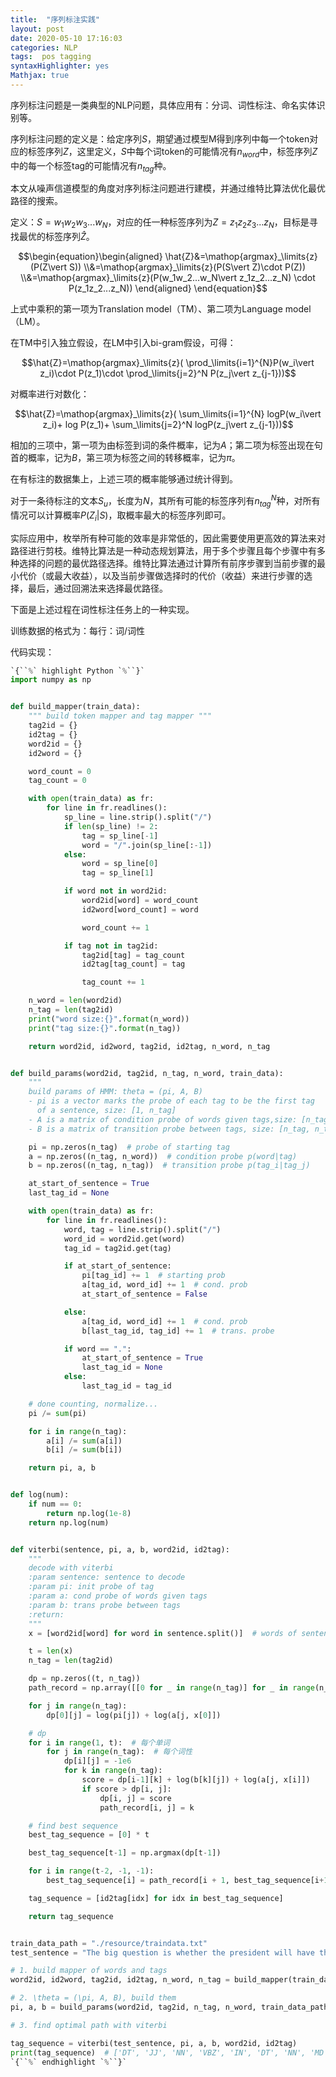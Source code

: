 ```yaml
---
title:  "序列标注实践"
layout: post
date: 2020-05-10 17:16:03
categories: NLP
tags:  pos tagging
syntaxHighlighter: yes
Mathjax: true
---
```


序列标注问题是一类典型的NLP问题，具体应用有：分词、词性标注、命名实体识别等。

序列标注问题的定义是：给定序列$S$，期望通过模型M得到序列中每一个token对应的标签序列$Z$，这里定义，$S$中每个词token的可能情况有$n_{word}$中，标签序列$Z$中的每一个标签tag的可能情况有$n_{tag}$种。

本文从噪声信道模型的角度对序列标注问题进行建模，并通过维特比算法优化最优路径的搜索。

<!--more-->

定义：$S=w_1w_2w_3...w_{N}$，对应的任一种标签序列为$Z=z_1z_2z_3...z_{N}$，目标是寻找最优的标签序列$\hat{Z}$。

$$\begin{equation}\begin{aligned}  \hat{Z}&=\mathop{argmax}_\limits{z}(P(Z\vert S)) \\&=\mathop{argmax}_\limits{z}(P(S\vert Z)\cdot P(Z)) \\&=\mathop{argmax}_\limits{z}(P(w_1w_2...w_N\vert z_1z_2...z_N) \cdot  P(z_1z_2...z_N))   \end{aligned}  \end{equation}$$

上式中乘积的第一项为Translation model（TM）、第二项为Language model（LM）。

在TM中引入独立假设，在LM中引入bi-gram假设，可得：

$$\hat{Z}=\mathop{argmax}_\limits{z}( \prod_\limits{i=1}^{N}P(w_i\vert z_i)\cdot P(z_1)\cdot \prod_\limits{j=2}^N P(z_j\vert z_{j-1}))$$

对概率进行对数化：

$$\hat{Z}=\mathop{argmax}_\limits{z}( \sum_\limits{i=1}^{N} logP(w_i\vert z_i)+ log P(z_1)+ \sum_\limits{j=2}^N logP(z_j\vert z_{j-1}))$$

相加的三项中，第一项为由标签到词的条件概率，记为$A$；第二项为标签出现在句首的概率，记为$B$，第三项为标签之间的转移概率，记为$\pi$。

在有标注的数据集上，上述三项的概率能够通过统计得到。

对于一条待标注的文本$S_u$，长度为$N$，其所有可能的标签序列有$n_{tag}^N$种，对所有情况可以计算概率$P(Z_i\vert S)$，取概率最大的标签序列即可。

实际应用中，枚举所有种可能的效率是非常低的，因此需要使用更高效的算法来对路径进行剪枝。维特比算法是一种动态规划算法，用于多个步骤且每个步骤中有多种选择的问题的最优路径选择。维特比算法通过计算所有前序步骤到当前步骤的最小代价（或最大收益），以及当前步骤做选择时的代价（收益）来进行步骤的选择，最后，通过回溯法来选择最优路径。

下面是上述过程在词性标注任务上的一种实现。

训练数据的格式为：每行：词/词性

代码实现：

```python
`{``%` highlight Python `%``}`
import numpy as np


def build_mapper(train_data):
    """ build token mapper and tag mapper """
    tag2id = {}
    id2tag = {}
    word2id = {}
    id2word = {}

    word_count = 0
    tag_count = 0

    with open(train_data) as fr:
        for line in fr.readlines():
            sp_line = line.strip().split("/")
            if len(sp_line) != 2:
                tag = sp_line[-1]
                word = "/".join(sp_line[:-1])
            else:
                word = sp_line[0]
                tag = sp_line[1]

            if word not in word2id:
                word2id[word] = word_count
                id2word[word_count] = word

                word_count += 1

            if tag not in tag2id:
                tag2id[tag] = tag_count
                id2tag[tag_count] = tag

                tag_count += 1

    n_word = len(word2id)
    n_tag = len(tag2id)
    print("word size:{}".format(n_word))
    print("tag size:{}".format(n_tag))

    return word2id, id2word, tag2id, id2tag, n_word, n_tag


def build_params(word2id, tag2id, n_tag, n_word, train_data):
    """
    build params of HMM: theta = (pi, A, B)
    - pi is a vector marks the probe of each tag to be the first tag
      of a sentence, size: [1, n_tag]
    - A is a matrix of condition probe of words given tags,size: [n_tag, n_word]
    - B is a matrix of transition probe between tags, size: [n_tag, n_tag]"""

    pi = np.zeros(n_tag)  # probe of starting tag
    a = np.zeros((n_tag, n_word))  # condition probe p(word|tag)
    b = np.zeros((n_tag, n_tag))  # transition probe p(tag_i|tag_j)

    at_start_of_sentence = True
    last_tag_id = None

    with open(train_data) as fr:
        for line in fr.readlines():
            word, tag = line.strip().split("/")
            word_id = word2id.get(word)
            tag_id = tag2id.get(tag)

            if at_start_of_sentence:
                pi[tag_id] += 1  # starting prob
                a[tag_id, word_id] += 1  # cond. prob
                at_start_of_sentence = False

            else:
                a[tag_id, word_id] += 1  # cond. prob
                b[last_tag_id, tag_id] += 1  # trans. probe

            if word == ".":
                at_start_of_sentence = True
                last_tag_id = None
            else:
                last_tag_id = tag_id

    # done counting, normalize...
    pi /= sum(pi)

    for i in range(n_tag):
        a[i] /= sum(a[i])
        b[i] /= sum(b[i])

    return pi, a, b


def log(num):
    if num == 0:
        return np.log(1e-8)
    return np.log(num)


def viterbi(sentence, pi, a, b, word2id, id2tag):
    """
    decode with viterbi
    :param sentence: sentence to decode
    :param pi: init probe of tag
    :param a: cond probe of words given tags
    :param b: trans probe between tags
    :return:
    """
    x = [word2id[word] for word in sentence.split()]  # words of sentence

    t = len(x)
    n_tag = len(tag2id)

    dp = np.zeros((t, n_tag))
    path_record = np.array([[0 for _ in range(n_tag)] for _ in range(n_tag)])

    for j in range(n_tag):
        dp[0][j] = log(pi[j]) + log(a[j, x[0]])

    # dp
    for i in range(1, t):  # 每个单词
        for j in range(n_tag):  # 每个词性
            dp[i][j] = -1e6
            for k in range(n_tag):
                score = dp[i-1][k] + log(b[k][j]) + log(a[j, x[i]])
                if score > dp[i, j]:
                    dp[i, j] = score
                    path_record[i, j] = k

    # find best sequence
    best_tag_sequence = [0] * t

    best_tag_sequence[t-1] = np.argmax(dp[t-1])

    for i in range(t-2, -1, -1):
        best_tag_sequence[i] = path_record[i + 1, best_tag_sequence[i+1]]

    tag_sequence = [id2tag[idx] for idx in best_tag_sequence]

    return tag_sequence


train_data_path = "./resource/traindata.txt"
test_sentence = "The big question is whether the president will have the strength ."

# 1. build mapper of words and tags
word2id, id2word, tag2id, id2tag, n_word, n_tag = build_mapper(train_data_path)

# 2. \theta = (\pi, A, B), build them
pi, a, b = build_params(word2id, tag2id, n_tag, n_word, train_data_path)

# 3. find optimal path with viterbi

tag_sequence = viterbi(test_sentence, pi, a, b, word2id, id2tag)
print(tag_sequence)  # ['DT', 'JJ', 'NN', 'VBZ', 'IN', 'DT', 'NN', 'MD', 'VB', 'DT', 'NN', '.']
`{``%` endhighlight `%``}`
```





















